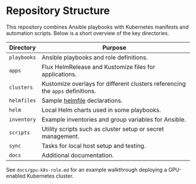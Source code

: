 # Repository Structure

This repository combines Ansible playbooks with Kubernetes manifests and
automation scripts. Below is a short overview of the key directories.

| Directory | Purpose |
|-----------|---------|
| `playbooks` | Ansible playbooks and role definitions. |
| `apps` | Flux HelmRelease and Kustomize files for applications. |
| `clusters` | Kustomize overlays for different clusters referencing the `apps` definitions. |
| `helmfiles` | Sample [helmfile](https://github.com/helmfile/helmfile) declarations. |
| `helm` | Local Helm charts used in some playbooks. |
| `inventory` | Example inventories and group variables for Ansible. |
| `scripts` | Utility scripts such as cluster setup or secret management. |
| `sync` | Tasks for local host setup and testing. |
| `docs` | Additional documentation. |

See `docs/gpu-k8s-role.md` for an example walkthrough deploying a GPU-enabled
Kubernetes cluster.
